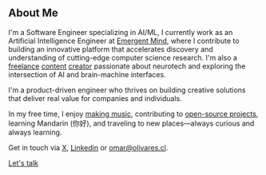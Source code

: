## About Me

I'm a Software Engineer specializing in AI/ML, I currently work as an Artificial Intelligence Engineer at [Emergent Mind](https://www.emergentmind.com), where I contribute to building an innovative platform that accelerates discovery and understanding of cutting-edge computer science research. I'm also a [freelance](https://www.youtube.com/watch?v=_MIEZSgQYHE) [content](https://www.youtube.com/watch?v=kFlLzFuslfQ) [creator](https://www.youtube.com/watch?v=ISa10TrJK7w) passionate about neurotech and exploring the intersection of AI and brain-machine interfaces.

I'm a product-driven engineer who thrives on building creative solutions that deliver real value for companies and individuals.

In my free time, I enjoy [making music](https://open.spotify.com/artist/5e6x7QJXOGbkDEPpEOWm1w), contributing to [open-source projects](https://github.com/ofou), learning Mandarin (你好), and traveling to new places—always curious and always learning.

Get in touch via [X](https://twitter.com/omarnomad), [Linkedin](https://www.linkedin.com/in/ofou) or [omar@olivares.cl](mailto:omar@olivares.cl).

[Let's talk](https://calendar.app.google/kcbfemxAYBoNPXbS8)
